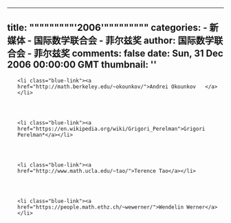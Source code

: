 
---
title: """""""""'2006'"""""""""
categories: 
    - 新媒体
    - 国际数学联合会 - 菲尔兹奖
author: 国际数学联合会 - 菲尔兹奖
comments: false
date: Sun, 31 Dec 2006 00:00:00 GMT
thumbnail: ''
---

<div>   
<ul>
    
    

    

    <li class="blue-link"><a href="http://math.berkeley.edu/~okounkov/">Andrei Okounkov   </a></li>


    

    <li class="blue-link"><a href="https://en.wikipedia.org/wiki/Grigori_Perelman">Grigori Perelman*</a></li>


    

    <li class="blue-link"><a href="http://www.math.ucla.edu/~tao/">Terence Tao</a></li>


    

    <li class="blue-link"><a href="https://people.math.ethz.ch/~wewerner/">Wendelin Werner</a></li>


    
  


</ul>  
</div>
            